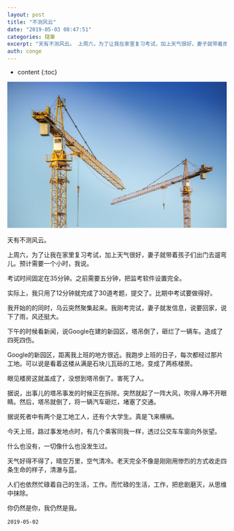 ```yaml
---
layout: post
title: "不测风云"
date: "2019-05-03 08:47:51"
categories: 隨筆
excerpt: "天有不测风云。 上周六，为了让我在家里复习考试，加上天气很好，妻子就带着孩子们出门去遛弯儿。预计需要一个小时，我说。 考试时间固定在35分钟。之..."
auth: conge
---
```

* content
{:toc}

![](/assets/images/隨筆/118382-c52aba14143338ca.png)

天有不测风云。

上周六，为了让我在家里复习考试，加上天气很好，妻子就带着孩子们出门去遛弯儿。预计需要一个小时，我说。

考试时间固定在35分钟。之前需要五分钟，把监考软件设置完全。

实际上，我只用了12分钟就完成了30道考题，提交了。比期中考试要做得好。

我开始的的同时，乌云突然聚集起来。我刚考完试，妻子就发信息，说要回家，说下了雨，风还挺大。

下午的时候看新闻，说Google在建的新园区，塔吊倒了，砸烂了一辆车。造成了四死四伤。

Google的新园区，距离我上班的地方很近。我跑步上班的日子，每次都经过那片工地。可以说是看着这楼从满是石块儿瓦砾的工地，变成了两栋楼房。

眼见楼房这就盖成了，没想到塔吊倒了。害死了人。

据说，出事儿的塔吊事发的时候正在拆除。突然就起了一阵大风，吹得人睁不开眼睛。然后，塔吊就倒了，将一辆汽车砸烂，堵塞了交通。

据说死者中有两个是工地工人，还有个大学生。真是飞来横祸。

今天上班，路过事发地点时，有几个乘客同我一样，透过公交车车窗向外张望。

什么也没有，一切像什么也没发生过。

天气好得不得了，晴空万里，空气清冷。老天完全不像是刚刚用惨烈的方式收走四条生命的样子，清澈与蓝。

人们也依然忙碌着自己的生活，工作。而忙碌的生活，工作，把悲剧磨灭，从思维中抹除。

你仍然是你，我仍然是我。

```
2019-05-02
```
